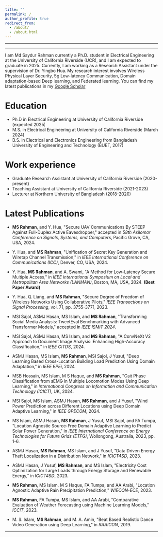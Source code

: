 ```yaml
---
title: ""
permalink: /
author_profile: true
redirect_from: 
  - /about/
  - /about.html
---
```

---
---
I am Md Saydur Rahman currently a Ph.D. student in Electrical Engineering at the University of California Riverside (UCR), and I am expected to graduate in 2025. Currently, I am working as a Research Assistant under the supervision of Dr. Yingbo Hua. My research interest involves Wireless Physical Layer Security, 5g Low-latency Communication, Domain adaptation-based Deep learning, and Federated learning. You can find my latest publications in my  <a href="(https://scholar.google.com/citations?user=Zbf4zyUAAAAJ&hl=en&authuser=1)" target="_blank">Google Scholar</a>



Education
======
* Ph.D in Electrical Engineering at University of California Riverside (expected 2025)
* M.S. in Electrical Engineering at University of California Riverside (March 2024)
* B.S. in Electrical and Electronics Engineering from Bangladesh University of Engineering and Technology (BUET, 2017)

Work experience
======
* Graduate Research Assistant at University of California Riverside (2020-present)
* Teaching Assistant at University of California Riverside (2021-2023)
* Lecturer at Northern University of Bangladesh (2018-2020)

    
Latest Publications
=======

* **MS Rahman**, and Y. Hua, "Secure UAV Communications By STEEP Against Full-Duplex Active Eavesdropper," accepted in *58th Asilomar Conference on Signals, Systems, and Computers*, Pacific Grove, CA, USA, 2024.

* Y. Hua, and **MS Rahman**, "Unification of Secret Key Generation and Wiretap Channel Transmission," in *IEEE International Conference on Communications (ICC)*, Denver, CO, USA, 2024.

* Y. Hua, **MS Rahman**, and A. Swami, "A Method for Low-Latency Secure Multiple Access," in *IEEE International Symposium on Local and Metropolitan Area Networks (LANMAN)*, Boston, MA, USA, 2024. **(Best Paper Award)**

* Y. Hua, Q. Liang, and **MS Rahman**, "Secure Degree of Freedom of Wireless Networks Using Collaborative Pilots," *IEEE Transactions on Signal Processing*, vol. 71, pp. 3755-3771, 2023.

* MSI Sajol, ASMJ Hasan, MS Islam, and **MS Rahman**, "Transforming Social Media Analysis: TweetEval Benchmarking with Advanced Transformer Models," accepted in *IEEE ISMIT 2024*.

* MSI Sajol, ASMJ Hasan, MS Islam, and **MS Rahman**, "A ConvNeXt V2 Approach to Document Image Analysis: Enhancing High-Accuracy Classification," in *IEEE CITDS*, 2024.

* ASMJ Hasan, MS Islam, **MS Rahman**, MSI Sajol, J Yusuf, "Deep Learning Based Cross-Location Building Load Prediction Using Domain Adaptation," in *IEEE EPEi*, 2024

* MSB Hossain, MS Islam, M S Haque, and **MS Rahman**, "Gait Phase Classification from sEMG in Multiple Locomotion Modes Using Deep Learning," in *International Congress on Information and Communication Technology (ICICT)*, UK, 2024.

* MSI Sajol, MS Islam, ASMJ Hasan, **MS Rahman**, and J Yusuf, "Wind Power Prediction across Different Locations using Deep Domain Adaptive Learning," in *IEEE GPECOM*, 2024.

*  MS Islam, ASMJ Hasan, **MS Rahman**, J Yusuf, MSI Sajol, and FA Tumpa, "Location Agnostic Source-Free Domain Adaptive Learning to Predict Solar Power Generation," in *IEEE International Conference on Energy Technologies for Future Grids (ETFG)*, Wollongong, Australia, 2023, pp. 1-6.

* ASMJ Hasan, **MS Rahman**, MS Islam, and J Yusuf, "Data Driven Energy Theft Localization in a Distribution Network," in *ICICT4SD*, 2023.

* ASMJ Hasan, J Yusuf, **MS Rahman**, and MS Islam, "Electricity Cost Optimization for Large Loads through Energy Storage and Renewable Energy," in *ICICT4SD*, 2023.

* **MS Rahman**, MS Islam, M S Haque, FA Tumpa, and AA Arabi, "Location Agnostic Adaptive Rain Precipitation Prediction," *WIECON-ECE*, 2023.

* **MS Rahman**, FA Tumpa, MS Islam, and AA Arabi, "Comparative Evaluation of Weather Forecasting using Machine Learning Models," *ICCIT*, 2023.

* M. S. Islam, **MS Rahman**, and M. A. Amin, "Beat Based Realistic Dance Video Generation using Deep Learning," in *RAAICON*, 2019.

---

